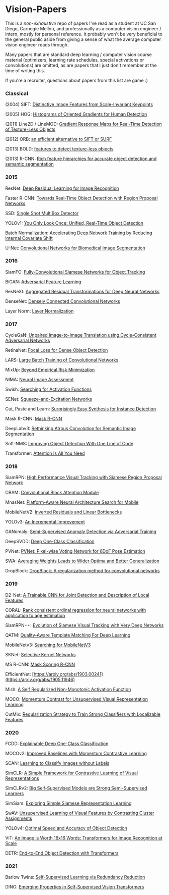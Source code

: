 # Vision-Papers

This is a _non-exhaustive_ repo of papers I've read as a student at UC San Diego, Carnegie Mellon, and professionally as a computer vision engineer / intern, mostly for personal reference. It probably won't be very beneficial to the general public aside from giving a sense of what the average computer vision engineer reads through. 

Many papers that are standard deep learning / computer vision course material (optimizers, learning rate schedules, special activations or convolutions) are omitted, as are papers that I just don't remember at the time of writing this. 

If you're a recruiter, questions about papers from this list are game :) 

### Classical

(2004) SIFT: [Distinctive Image Features from Scale-Invariant Keypoints](https://www.cs.ubc.ca/~lowe/papers/ijcv04.pdf)

(2005) HOG: [Histograms of Oriented Gradients for Human Detection](https://lear.inrialpes.fr/people/triggs/pubs/Dalal-cvpr05.pdf)

(2011) Line2D / LineMOD: [Gradient Response Maps for Real-Time Detection of Texture-Less Objects](http://campar.in.tum.de/pub/hinterstoisser2011pami/hinterstoisser2011pami.pdf)

(2012) ORB: [an efficient alternative to SIFT or SURF](http://www.gwylab.com/download/ORB_2012.pdf)

(2013) BOLD: [features to detect texture-less objects](https://openaccess.thecvf.com/content_iccv_2013/papers/Tombari_BOLD_Features_to_2013_ICCV_paper.pdf)

(2013) R-CNN: [Rich feature hierarchies for accurate object detection and semantic segmentation](https://arxiv.org/abs/1311.2524)

### 2015 

ResNet: [Deep Residual Learning for Image Recognition](https://arxiv.org/abs/1512.03385)

Faster R-CNN: [Towards Real-Time Object Detection with Region Proposal Networks](https://arxiv.org/abs/1506.01497)

SSD: [Single Shot MultiBox Detector](https://arxiv.org/abs/1512.023250)

YOLOv1: [You Only Look Once: Unified, Real-Time Object Detection](https://arxiv.org/abs/1506.026400)

Batch Normalization: [Accelerating Deep Network Training by Reducing Internal Covariate Shift](https://arxiv.org/abs/1502.03167)

U-Net: [Convolutional Networks for Biomedical Image Segmentation](https://arxiv.org/abs/1505.04597)

### 2016

SiamFC: [Fully-Convolutional Siamese Networks for Object Tracking](https://arxiv.org/abs/1606.09549)

BiGAN: [Adversarial Feature Learning](https://arxiv.org/abs/1605.09782)

ResNeXt: [Aggregated Residual Transformations for Deep Neural Networks](https://arxiv.org/abs/1611.05431)

DenseNet: [Densely Connected Convolutional Networks](https://arxiv.org/abs/1608.06993)

Layer Norm: [Layer Normalization](https://arxiv.org/abs/1607.06450)

### 2017

CycleGaN: [Unpaired Image-to-Image Translation using Cycle-Consistent Adversarial Networks](https://arxiv.org/abs/1703.10593)

RetinaNet: [Focal Loss for Dense Object Detection](https://arxiv.org/abs/1708.02002)

LARS: [Large Batch Training of Convolutional Networks](https://arxiv.org/abs/1708.03888)

MixUp: [Beyond Empirical Risk Minimization](https://arxiv.org/abs/1710.09412)

NIMA: [Neural Image Assessment](https://arxiv.org/abs/1709.05424)

Swish: [Searching for Activation Functions](https://arxiv.org/abs/1710.05941)

SENet: [Squeeze-and-Excitation Networks](https://arxiv.org/abs/1709.01507)

Cut, Paste and Learn: [Surprisingly Easy Synthesis for Instance Detection](https://arxiv.org/abs/1708.01642)

Mask R-CNN: [Mask R-CNN](https://arxiv.org/abs/1703.06870)

DeepLabv3: [Rethinking Atrous Convolution for Semantic Image Segmentation](https://arxiv.org/abs/1706.05587)

Soft-NMS: [Improving Object Detection With One Line of Code](https://arxiv.org/abs/1704.04503)

Transformer: [Attention Is All You Need](https://arxiv.org/abs/1706.03762)

### 2018 

SiamRPN: [High Performance Visual Tracking with Siamese Region Proposal Network](http://www.zhengzhu.net/upload/P6938bc861e8d4583bf47d47d64ed9598.pdf)

CBAM: [Convolutional Block Attention Module](https://arxiv.org/abs/1807.06521) 

MnasNet: [Platform-Aware Neural Architecture Search for Mobile](https://arxiv.org/abs/1807.11626)

MobileNetV2: [Inverted Residuals and Linear Bottlenecks](https://arxiv.org/abs/1801.04381)

YOLOv3:  [An Incremental Improvement](https://arxiv.org/abs/1804.02767)

GANomaly: [Semi-Supervised Anomaly Detection via Adversarial Training](https://arxiv.org/abs/1805.06725)

DeepSVDD: [Deep One-Class Classification](http://data.bit.uni-bonn.de/publications/ICML2018.pdf)

PVNet: [PVNet: Pixel-wise Voting Network for 6DoF Pose Estimation](https://arxiv.org/abs/1812.11788) 

SWA: [Averaging Weights Leads to Wider Optima and Better Generalization](https://arxiv.org/abs/1803.05407)

DropBlock: [DropBlock: A regularization method for convolutional networks](https://arxiv.org/abs/1810.12890)

### 2019 

D2-Net: [A Trainable CNN for Joint Detection and Description of Local Features](https://arxiv.org/abs/1905.03561) 

CORAL: [Rank consistent ordinal regression for neural networks with application to age estimation](https://arxiv.org/abs/1901.07884)

SiamRPN++: [Evolution of Siamese Visual Tracking with Very Deep Networks](https://arxiv.org/abs/1812.11703)

QATM: [Quality-Aware Template Matching For Deep Learning](https://arxiv.org/abs/1903.07254)

MobileNetv3: [Searching for MobileNetV3](https://arxiv.org/abs/1905.02244) 

SKNet: [Selective Kernel Networks](https://arxiv.org/abs/1903.06586)

MS R-CNN: [Mask Scoring R-CNN](https://arxiv.org/abs/1903.00241) 

EfficientNet: [https://arxiv.org/abs/1903.00241](https://arxiv.org/abs/1905.11946) 

Mish: [A Self Regularized Non-Monotonic Activation Function](https://arxiv.org/abs/1908.08681)

MOCO: [Momentum Contrast for Unsupervised Visual Representation Learning](https://arxiv.org/abs/1911.05722)

CutMix: [Regularization Strategy to Train Strong Classifiers with Localizable Features](https://arxiv.org/abs/1905.04899)

### 2020

FCDD: [Explainable Deep One-Class Classification](https://arxiv.org/abs/2007.01760)

MOCOv2: [Improved Baselines with Momentum Contrastive Learning](https://arxiv.org/abs/2003.04297)

SCAN: [Learning to Classify Images without Labels](https://arxiv.org/abs/2005.12320) 

SimCLR: [A Simple Framework for Contrastive Learning of Visual Representations](https://arxiv.org/abs/2002.05709)

SimCLRv2: [Big Self-Supervised Models are Strong Semi-Supervised Learners](https://arxiv.org/abs/2006.10029)

SimSiam: [Exploring Simple Siamese Representation Learning](https://arxiv.org/abs/2011.10566)

SwAV: [Unsupervised Learning of Visual Features by Contrasting Cluster Assignments](https://arxiv.org/abs/2006.09882)

YOLOv4: [Optimal Speed and Accuracy of Object Detection](https://arxiv.org/abs/2004.10934)

ViT: [An Image is Worth 16x16 Words: Transformers for Image Recognition at Scale](https://arxiv.org/abs/2010.11929)

DETR: [End-to-End Object Detection with Transformers](https://arxiv.org/abs/2005.12872)


### 2021

Barlow Twins: [Self-Supervised Learning via Redundancy Reduction](https://arxiv.org/abs/2103.03230)

DINO: [Emerging Properties in Self-Supervised Vision Transformers](https://arxiv.org/abs/2104.14294)


